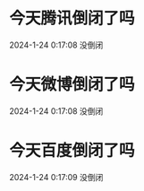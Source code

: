 # 今天腾讯倒闭了吗

2024-1-24 0:17:08 没倒闭

# 今天微博倒闭了吗

2024-1-24 0:17:08 没倒闭

# 今天百度倒闭了吗

2024-1-24 0:17:09 没倒闭

